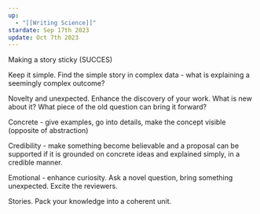```yaml
---
up:
  - "[[Writing Science]]"
stardate: Sep 17th 2023
update: Oct 7th 2023
---
```



Making a story sticky (SUCCES)

Keep it simple. Find the simple story in complex data - what is explaining a seemingly complex outcome?

Novelty and unexpected. Enhance the discovery of your work. What is new about it? What piece of the old question can bring it forward?

Concrete - give examples, go into details, make the concept visible (opposite of abstraction)

Credibility - make something become believable and a proposal can be supported if it is grounded on concrete ideas and explained simply, in a credible manner.

Emotional - enhance curiosity. Ask a novel question, bring something unexpected. Excite the reviewers.

Stories. Pack your knowledge into a coherent unit.